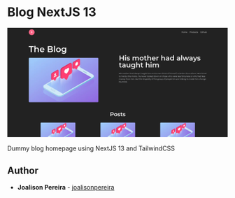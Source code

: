 <h1 align="left">
  <strong>Blog NextJS 13</strong>
</h1>

![](./docs/print.png)

<p align="left">
  Dummy blog homepage using NextJS 13 and TailwindCSS
</p>

## Author

- **Joalison Pereira** - [joalisonpereira](https://github.com/joalisonpereira)
